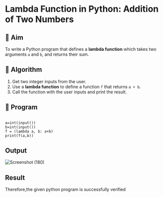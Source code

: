 # Lambda Function in Python: Addition of Two Numbers

## 🎯 Aim
To write a Python program that defines a **lambda function** which takes two arguments `a` and `b`, and returns their sum.

## 🧠 Algorithm
1. Get two integer inputs from the user.
2. Use a **lambda function** to define a function `f` that returns `a + b`.
3. Call the function with the user inputs and print the result.

## 🧾 Program
~~~

a=int(input())
b=int(input())
f = (lambda a, b: a+b)
print(f(a,b))

~~~

## Output
![Screenshot (180)](https://github.com/user-attachments/assets/daa866fe-24db-4d55-9491-83ed454f1207)

## Result
Therefore,the given python program is successfully verified
